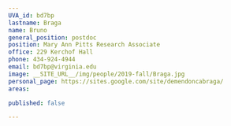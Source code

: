 ```yaml
---
UVA_id: bd7bp
lastname: Braga
name: Bruno
general_position: postdoc
position: Mary Ann Pitts Research Associate
office: 229 Kerchof Hall
phone: 434-924-4944
email: bd7bp@virginia.edu
image: __SITE_URL__/img/people/2019-fall/Braga.jpg
personal_page: https://sites.google.com/site/demendoncabraga/
areas:

published: false

---
```

